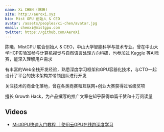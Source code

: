 ```yaml
---
name: Xi CHEN (陈曦)
site: http://aeroxi.xyz
bio: Mist GPU 创始人 & CEO
avatar: /assets/peoples/xi-chen/avatar.jpg
email: chenxi@mistgpu.com
twitter: https://github.com/AeroXi
---
```


陈曦，MistGPU 联合创始人 & CEO，中山大学智能科学与技术专业。曾在中山大学HCP实验室参与计算机视觉与自然语言处理方向科研，也参加过 Kaggle 等AI竞赛，能深入理解用户需求

有丰富的Web全栈开发经验，熟悉深度学习框架和GPU容器化技术，与CTO一起设计了平台的技术架构并带领团队进行开发

关注技术的商业化落地，曾在各类商赛和互联网+创业大赛获得过省级奖项

擅长 Growth Hack，为产品撰写的推广文章在知乎获得单篇千赞和十万阅读量

## Videos

- [MistGPU快速入门教程 ｜使用云GPU在线跑深度学习](https://www.bilibili.com/video/BV11f4y177UW)
